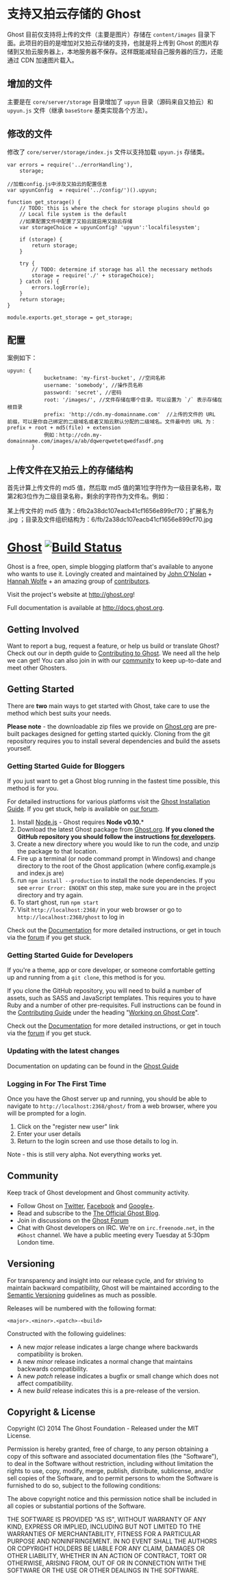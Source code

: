 # 支持又拍云存储的 Ghost

Ghost 目前仅支持将上传的文件（主要是图片）存储在 `content/images` 目录下面。此项目的目的是增加对又拍云存储的支持，也就是将上传到 Ghost 的图片存储到又拍云服务器上，本地服务器不保存。这样既能减轻自己服务器的压力，还能通过 CDN 加速图片载入。

## 增加的文件

主要是在 `core/server/storage` 目录增加了 `upyun` 目录（源码来自又拍云）和 `upyun.js` 文件（继承 `baseStore` 基类实现各个方法）。

## 修改的文件

修改了 `core/server/storage/index.js` 文件以支持加载 `upyun.js` 存储类。

```
var errors = require('../errorHandling'),
    storage;

//加载config.js中涉及又拍云的配置信息
var upyunConfig  = require('../config/')().upyun;

function get_storage() {
    // TODO: this is where the check for storage plugins should go
    // Local file system is the default
    //如果配置文件中配置了又拍云就启用又拍云存储
    var storageChoice = upyunConfig? 'upyun':'localfilesystem';

    if (storage) {
        return storage;
    }

    try {
        // TODO: determine if storage has all the necessary methods
        storage = require('./' + storageChoice);
    } catch (e) {
        errors.logError(e);
    }
    return storage;
}

module.exports.get_storage = get_storage;
```

## 配置

案例如下：

```
upyun: {
            bucketname: 'my-first-bucket', //空间名称
            username: 'somebody', //操作员名称
            password: 'secret', //密码
            root: '/images/', //文件存储在哪个目录。可以设置为 `/` 表示存储在根目录
            prefix: 'http://cdn.my-domainname.com'  //上传的文件的 URL 前缀，可以是你自己绑定的二级域名或者又拍云默认分配的二级域名。文件最中的 URL 为：prefix + root + md5(file) + extension
            例如：http://cdn.my-domainname.com/images/a/ab/dqwerqwetetqwedfasdf.png
        }
```

## 上传文件在又拍云上的存储结构

首先计算上传文件的 md5 值，然后取 md5 值的第1位字符作为一级目录名称，取第2和3位作为二级目录名称，剩余的字符作为文件名。例如：

某上传文件的 md5 值为：6fb2a38dc107eacb41cf1656e899cf70；扩展名为 .jpg ；目录及文件组织结构为：6/fb/2a38dc107eacb41cf1656e899cf70.jpg

# [Ghost](https://github.com/TryGhost/Ghost) [![Build Status](https://travis-ci.org/TryGhost/Ghost.png?branch=master)](https://travis-ci.org/TryGhost/Ghost)

Ghost is a free, open, simple blogging platform that's available to anyone who wants to use it. Lovingly created and maintained by [John O'Nolan](http://twitter.com/JohnONolan) + [Hannah Wolfe](http://twitter.com/ErisDS) + an amazing group of [contributors](https://github.com/TryGhost/Ghost/contributors).

Visit the project's website at <http://ghost.org>!

Full documentation is available at <http://docs.ghost.org>.

## Getting Involved

Want to report a bug, request a feature, or help us build or translate Ghost? Check out our in depth guide to [Contributing to Ghost](https://github.com/TryGhost/Ghost/blob/master/CONTRIBUTING.md). We need all the help we can get! You can also join in with our [community](https://github.com/TryGhost/Ghost#community) to keep up-to-date and meet other Ghosters.



## Getting Started

There are **two** main ways to get started with Ghost, take care to use the method which best suits your needs.

**Please note** - the downloadable zip files we provide on [Ghost.org](http://ghost.org/download) are pre-built packages designed for getting started quickly. Cloning from the git repository requires you to install several dependencies and build the assets yourself. 

### Getting Started Guide for Bloggers

If you just want to get a Ghost blog running in the fastest time possible, this method is for you.

For detailed instructions for various platforms visit the [Ghost Installation Guide](http://docs.ghost.org/installation/). If you get stuck, help is available on [our forum](http://ghost.org/forum/).

1. Install [Node.js](http://nodejs.org) - Ghost requires **Node v0.10.***
1. Download the latest Ghost package from [Ghost.org](http://ghost.org/download). 
   **If you cloned the GitHub repository you should follow the instructions [for developers](https://github.com/TryGhost/Ghost#getting-started-guide-for-developers).**
1. Create a new directory where you would like to run the code, and unzip the package to that location.
1. Fire up a terminal (or node command prompt in Windows) and change directory to the root of the Ghost application (where config.example.js and index.js are)
1. run `npm install --production` to install the node dependencies. If you see `error Error: ENOENT` on this step, make sure you are in the project directory and try again.
1. To start ghost, run `npm start`
1. Visit `http://localhost:2368/` in your web browser or go to `http://localhost:2368/ghost` to log in

Check out the [Documentation](http://docs.ghost.org/) for more detailed instructions, or get in touch via the [forum](http://ghost.org/forum) if you get stuck.



### Getting Started Guide for Developers

If you're a theme, app or core developer, or someone comfortable getting up and running from a `git clone`, this method is for you.

If you clone the GitHub repository, you will need to build a number of assets, such as SASS and JavaScript templates. This requires you to have Ruby and a number of other pre-requisites.
Full instructions can be found in the [Contributing Guide](https://github.com/TryGhost/Ghost/blob/master/CONTRIBUTING.md) under the heading "[Working on Ghost Core](https://github.com/TryGhost/Ghost/blob/master/CONTRIBUTING.md#working-on-ghost-core)".

Check out the [Documentation](http://docs.ghost.org/) for more detailed instructions, or get in touch via the [forum](http://ghost.org/forum) if you get stuck.

### Updating with the latest changes

Documentation on updating can be found in the [Ghost Guide](http://docs.ghost.org/installation/upgrading/)

### Logging in For The First Time

Once you have the Ghost server up and running, you should be able to navigate to `http://localhost:2368/ghost/` from a web browser, where you will be prompted for a login.

1.  Click on the "register new user" link
2.  Enter your user details
3.  Return to the login screen and use those details to log in.

Note - this is still very alpha. Not everything works yet.


## Community

Keep track of Ghost development and Ghost community activity.

* Follow Ghost on [Twitter](http://twitter.com/TryGhost), [Facebook](http://facebook.com/tryghostapp) and [Google+](https://plus.google.com/114465948129362706086).
* Read and subscribe to the [The Official Ghost Blog](http://blog.ghost.org).
* Join in discussions on the [Ghost Forum](http://ghost.org/forum/)
* Chat with Ghost developers on IRC. We're on `irc.freenode.net`, in the `#Ghost` channel. We have a public meeting every Tuesday at 5:30pm London time.


## Versioning

For transparency and insight into our release cycle, and for striving to maintain backward compatibility, Ghost will be maintained according to the [Semantic Versioning](http://semver.org/) guidelines as much as possible.

Releases will be numbered with the following format:

`<major>.<minor>.<patch>-<build>`

Constructed with the following guidelines:

* A new *major* release indicates a large change where backwards compatibility is broken.
* A new *minor* release indicates a normal change that maintains backwards compatibility.
* A new *patch* release indicates a bugfix or small change which does not affect compatibility.
* A new *build* release indicates this is a pre-release of the version.


## Copyright & License

Copyright (C) 2014 The Ghost Foundation - Released under the MIT License.

Permission is hereby granted, free of charge, to any person obtaining a copy of this software and associated documentation files (the "Software"), to deal in the Software without restriction, including without limitation the rights to use, copy, modify, merge, publish, distribute, sublicense, and/or sell copies of the Software, and to permit persons to whom the Software is furnished to do so, subject to the following conditions:

The above copyright notice and this permission notice shall be included in all copies or substantial portions of the Software.

THE SOFTWARE IS PROVIDED "AS IS", WITHOUT WARRANTY OF ANY KIND, EXPRESS OR IMPLIED, INCLUDING BUT NOT LIMITED TO THE WARRANTIES OF MERCHANTABILITY, FITNESS FOR A PARTICULAR PURPOSE AND
NONINFRINGEMENT. IN NO EVENT SHALL THE AUTHORS OR COPYRIGHT HOLDERS BE LIABLE FOR ANY CLAIM, DAMAGES OR OTHER LIABILITY, WHETHER IN AN ACTION OF CONTRACT, TORT OR OTHERWISE, ARISING FROM, OUT OF OR IN CONNECTION WITH THE SOFTWARE OR THE USE OR OTHER DEALINGS IN THE SOFTWARE.
